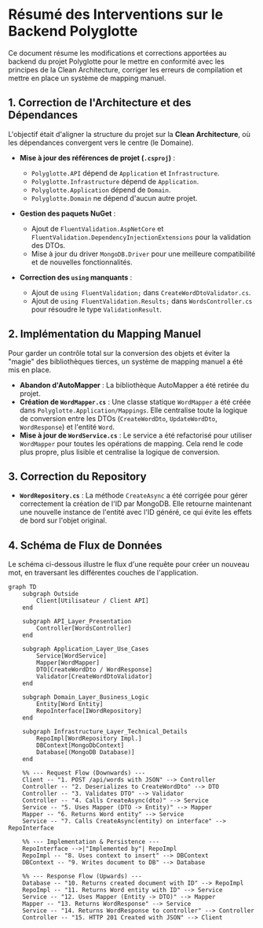 # Résumé des Interventions sur le Backend Polyglotte

Ce document résume les modifications et corrections apportées au backend du projet Polyglotte pour le mettre en conformité avec les principes de la Clean Architecture, corriger les erreurs de compilation et mettre en place un système de mapping manuel.

## 1. Correction de l'Architecture et des Dépendances

L'objectif était d'aligner la structure du projet sur la **Clean Architecture**, où les dépendances convergent vers le centre (le Domaine).

- **Mise à jour des références de projet (`.csproj`)** :
  - `Polyglotte.API` dépend de `Application` et `Infrastructure`.
  - `Polyglotte.Infrastructure` dépend de `Application`.
  - `Polyglotte.Application` dépend de `Domain`.
  - `Polyglotte.Domain` ne dépend d'aucun autre projet.

- **Gestion des paquets NuGet** :
  - Ajout de `FluentValidation.AspNetCore` et `FluentValidation.DependencyInjectionExtensions` pour la validation des DTOs.
  - Mise à jour du driver `MongoDB.Driver` pour une meilleure compatibilité et de nouvelles fonctionnalités.

- **Correction des `using` manquants** :
  - Ajout de `using FluentValidation;` dans `CreateWordDtoValidator.cs`.
  - Ajout de `using FluentValidation.Results;` dans `WordsController.cs` pour résoudre le type `ValidationResult`.

## 2. Implémentation du Mapping Manuel

Pour garder un contrôle total sur la conversion des objets et éviter la "magie" des bibliothèques tierces, un système de mapping manuel a été mis en place.

- **Abandon d'AutoMapper** : La bibliothèque AutoMapper a été retirée du projet.
- **Création de `WordMapper.cs`** : Une classe statique `WordMapper` a été créée dans `Polyglotte.Application/Mappings`. Elle centralise toute la logique de conversion entre les DTOs (`CreateWordDto`, `UpdateWordDto`, `WordResponse`) et l'entité `Word`.
- **Mise à jour de `WordService.cs`** : Le service a été refactorisé pour utiliser `WordMapper` pour toutes les opérations de mapping. Cela rend le code plus propre, plus lisible et centralise la logique de conversion.

## 3. Correction du Repository

- **`WordRepository.cs`** : La méthode `CreateAsync` a été corrigée pour gérer correctement la création de l'ID par MongoDB. Elle retourne maintenant une nouvelle instance de l'entité avec l'ID généré, ce qui évite les effets de bord sur l'objet original.

## 4. Schéma de Flux de Données

Le schéma ci-dessous illustre le flux d'une requête pour créer un nouveau mot, en traversant les différentes couches de l'application.

```mermaid
graph TD
    subgraph Outside
        Client[Utilisateur / Client API]
    end

    subgraph API_Layer_Presentation
        Controller[WordsController]
    end

    subgraph Application_Layer_Use_Cases
        Service[WordService]
        Mapper[WordMapper]
        DTO[CreateWordDto / WordResponse]
        Validator[CreateWordDtoValidator]
    end

    subgraph Domain_Layer_Business_Logic
        Entity[Word Entity]
        RepoInterface[IWordRepository]
    end

    subgraph Infrastructure_Layer_Technical_Details
        RepoImpl[WordRepository Impl.]
        DBContext[MongoDbContext]
        Database[(MongoDB Database)]
    end

    %% --- Request Flow (Downwards) ---
    Client -- "1. POST /api/words with JSON" --> Controller
    Controller -- "2. Deserializes to CreateWordDto" --> DTO
    Controller -- "3. Validates DTO" --> Validator
    Controller -- "4. Calls CreateAsync(dto)" --> Service
    Service -- "5. Uses Mapper (DTO -> Entity)" --> Mapper
    Mapper -- "6. Returns Word entity" --> Service
    Service -- "7. Calls CreateAsync(entity) on interface" --> RepoInterface

    %% --- Implementation & Persistence ---
    RepoInterface -->|"Implemented by"| RepoImpl
    RepoImpl -- "8. Uses context to insert" --> DBContext
    DBContext -- "9. Writes document to DB" --> Database

    %% --- Response Flow (Upwards) ---
    Database -- "10. Returns created document with ID" --> RepoImpl
    RepoImpl -- "11. Returns Word entity with ID" --> Service
    Service -- "12. Uses Mapper (Entity -> DTO)" --> Mapper
    Mapper -- "13. Returns WordResponse" --> Service
    Service -- "14. Returns WordResponse to controller" --> Controller
    Controller -- "15. HTTP 201 Created with JSON" --> Client
```
